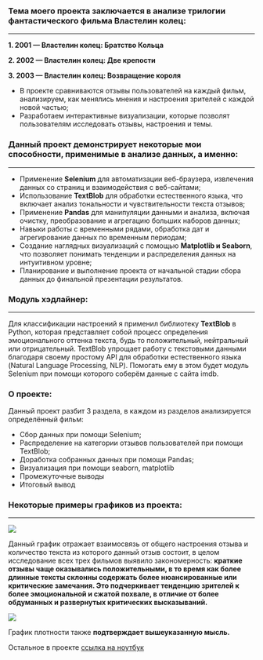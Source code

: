 ### Тема моего проекта заключается в анализе трилогии фантастического фильма Властелин колец:
___
**1. 2001 — Властелин колец: Братство Кольца**

**2. 2002 — Властелин колец: Две крепости**

**3. 2003 — Властелин колец: Возвращение короля**

* В проекте сравниваются отзывы пользователей на каждый фильм, анализируем, как менялись мнения и настроения зрителей с каждой новой частью;
* Разработаем интерактивные визуализации, которые позволят пользователям исследовать отзывы, настроения и темы.

### Данный проект демонстрирует некоторые мои способности, применимые в анализе данных, а именно:
---
* Применение **Selenium** для автоматизации веб-браузера, извлечения данных со страниц и взаимодействия с веб-сайтами;
* Использование **TextBlob** для обработки естественного языка, что включает анализ тональности и чувствительности текста отзывов;
* Применение **Pandas** для манипуляции данными и анализа, включая очистку, преобразование и агрегацию больших наборов данных;
* Навыки работы с временными рядами, обработка дат и агрегирование данных по временным периодам;
* Создание наглядных визуализаций с помощью **Matplotlib и Seaborn**, что позволяет понимать тенденции и распределения данных на интуитивном уровне;
* Планирование и выполнение проекта от начальной стадии сбора данных до финальной презентации результатов.

### Модуль хэдлайнер:
---
Для классификации настроений я применил библиотеку **TextBlob** в Python, которая представляет собой процесс определения эмоционального оттенка текста, будь то положительный, нейтральный или отрицательный. TextBlob упрощает работу с текстовыми данными благодаря своему простому API для обработки естественного языка (Natural Language Processing, NLP). Помогать ему в этом будет модуль Selenium при помощи которого соберём данные с сайта imdb.

### О проекте:
Данный проект разбит 3 раздела, в каждом из разделов анализируется определённый фильм:
* Сбор данных при помощи Selenium;
* Распределение на категории отзывов пользователей при помощи TextBlob;
* Доработка собранных данных при помощи Pandas;
* Визуализация при помощи seaborn, matplotlib
* Промежуточные выводы
* Итоговый вывод

### Некоторые примеры графиков из проекта:
---
![](https://github.com/datamagical/portfolio/blob/main/The_lord_of_the_rings/images/1-1.png?raw=true)

Данный график отражает взаимосвязь от общего настроения отзыва и количество текста из которого данный отзыв состоит, в целом исследование всех трех фильмов выявило закономерность: **краткие отзывы чаще оказывались положительными, в то время как более длинные тексты склонны содержать более нюансированные или критические замечания. Это подчеркивает тенденцию зрителей к более эмоциональной и сжатой похвале, в отличие от более обдуманных и развернутых критических высказываний.**

![](https://github.com/datamagical/portfolio/blob/main/The_lord_of_the_rings/images/1-2.png)

График плотности также **подтверждает вышеуказанную мысль.**

Остальное в проекте [cсылка на ноутбук](https://github.com/datamagical/portfolio/blob/main/The_lord_of_the_rings/TheLordoftheRings.ipynb)


